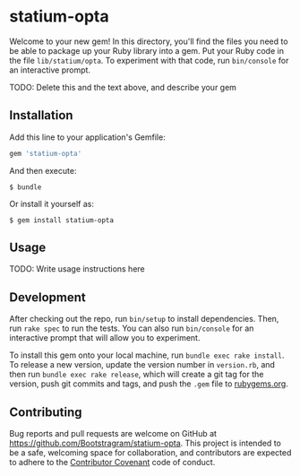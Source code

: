 # statium-opta

Welcome to your new gem! In this directory, you'll find the files you need to be able to package up your Ruby library into a gem. Put your Ruby code in the file `lib/statium/opta`. To experiment with that code, run `bin/console` for an interactive prompt.

TODO: Delete this and the text above, and describe your gem

## Installation

Add this line to your application's Gemfile:

```ruby
gem 'statium-opta'
```

And then execute:

    $ bundle

Or install it yourself as:

    $ gem install statium-opta

## Usage

TODO: Write usage instructions here

## Development

After checking out the repo, run `bin/setup` to install dependencies. Then, run `rake spec` to run the tests. You can also run `bin/console` for an interactive prompt that will allow you to experiment.

To install this gem onto your local machine, run `bundle exec rake install`. To release a new version, update the version number in `version.rb`, and then run `bundle exec rake release`, which will create a git tag for the version, push git commits and tags, and push the `.gem` file to [rubygems.org](https://rubygems.org).

## Contributing

Bug reports and pull requests are welcome on GitHub at https://github.com/Bootstragram/statium-opta. This project is intended to be a safe, welcoming space for collaboration, and contributors are expected to adhere to the [Contributor Covenant](http://contributor-covenant.org) code of conduct.
